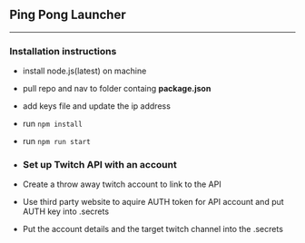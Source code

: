 ## Ping Pong Launcher
---

### Installation instructions

- install node.js(latest) on machine
- pull repo and nav to folder containg **package.json**
- add keys file and update the ip address
- run `npm install`
- run `npm run start`

- ### Set up Twitch API with an account

- Create a throw away twitch account to link to the API
- Use third party website to aquire AUTH token for API account and put AUTH key into .secrets
- Put the account details and the target twitch channel into the .secrets
